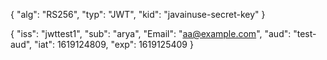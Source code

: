 {
  "alg": "RS256",
  "typ": "JWT",
  "kid": "javainuse-secret-key"
}

{
  "iss": "jwttest1",
  "sub": "arya",
  "Email": "aa@example.com",
  "aud": "test-aud",
  "iat": 1619124809,
  "exp": 1619125409
}
